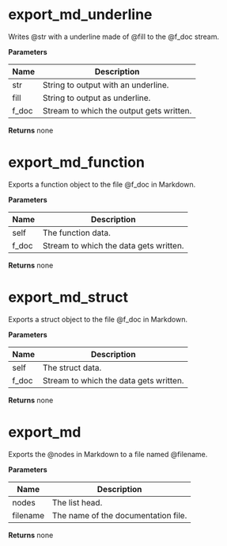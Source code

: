 

export_md_underline
===================
Writes @str with a underline made of @fill
to the @f_doc stream.

**Parameters**

**Name** | **Description**
-------- | ---------------
str | String to output with an underline.
fill | String to output as underline.
f_doc | Stream to which the output gets written.

**Returns**
none

export_md_function
==================
Exports a function object to the file @f_doc
in Markdown.

**Parameters**

**Name** | **Description**
-------- | ---------------
self | The function data.
f_doc | Stream to which the data gets written.

**Returns**
none

export_md_struct
================
Exports a struct object to the file @f_doc
in Markdown.

**Parameters**

**Name** | **Description**
-------- | ---------------
self | The struct data.
f_doc | Stream to which the data gets written.

**Returns**
none

export_md
=========
Exports the @nodes in Markdown to a file named @filename.

**Parameters**

**Name** | **Description**
-------- | ---------------
nodes | The list head.
filename | The name of the documentation file.

**Returns**
none

